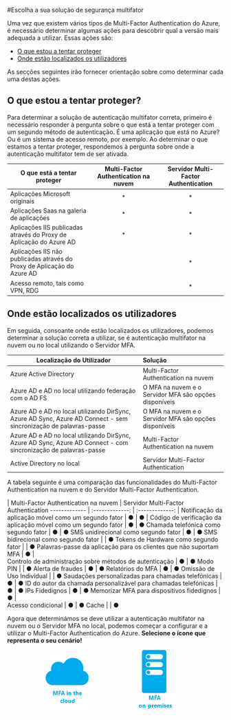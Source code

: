 <properties 
    pageTitle="Multi-Factor Authentication do Azure - Introdução" 
    description="Escolha a solução de segurança de autenticação multifator adequada para si ao perguntar o que está a tentar proteger e onde estão localizados os seus utilizadores.  Em seguida, selecione a nuvem, o servidor MFA ou o AD FS." 
    services="multi-factor-authentication" 
    documentationCenter="" 
    authors="billmath" 
    manager="stevenpo" 
    editor="curtland"/>

<tags 
    ms.service="multi-factor-authentication" 
    ms.workload="identity" 
    ms.tgt_pltfrm="na" 
    ms.devlang="na" 
    ms.topic="get-started-article" 
    ms.date="05/12/2016" 
    ms.author="billmath"/>

#Escolha a sua solução de segurança multifator

Uma vez que existem vários tipos de Multi-Factor Authentication do Azure, é necessário determinar algumas ações para descobrir qual a versão mais adequada a utilizar.  Essas ações são:

-   [O que estou a tentar proteger](#what-am-i-trying-to-secure)
-   [Onde estão localizados os utilizadores](#where-are-the-users-located)

As secções seguintes irão fornecer orientação sobre como determinar cada uma destas ações.

## O que estou a tentar proteger?

Para determinar a solução de autenticação multifator correta, primeiro é necessário responder à pergunta sobre o que está a tentar proteger com um segundo método de autenticação.  É uma aplicação que está no Azure?  Ou é um sistema de acesso remoto, por exemplo.  Ao determinar o que estamos a tentar proteger, respondemos à pergunta sobre onde a autenticação multifator tem de ser ativada.  


O que está a tentar proteger| Multi-Factor Authentication na nuvem|Servidor Multi-Factor Authentication 
------------- | :-------------: | :-------------: |
Aplicações Microsoft originais|* |* |
Aplicações Saas na galeria de aplicações|* |* |
Aplicações IIS publicadas através do Proxy de Aplicação do Azure AD|* |* |
Aplicações IIS não publicadas através do Proxy de Aplicação do Azure AD | |* |
Acesso remoto, tais como VPN, RDG| |* |



## Onde estão localizados os utilizadores

Em seguida, consoante onde estão localizados os utilizadores, podemos determinar a solução correta a utilizar, se é autenticação multifator na nuvem ou no local utilizando o Servidor MFA.



Localização do Utilizador| Solução
------------- | :------------- | 
Azure Active Directory| Multi-Factor Authentication na nuvem|
Azure AD e AD no local utilizando federação com o AD FS| O MFA na nuvem e o Servidor MFA são opções disponíveis 
Azure AD e AD no local utilizando DirSync, Azure AD Sync, Azure AD Connect - sem sincronização de palavras-passe|O MFA na nuvem e o Servidor MFA são opções disponíveis 
Azure AD e AD no local utilizando DirSync, Azure AD Sync, Azure AD Connect - com sincronização de palavras-passe|Multi-Factor Authentication na nuvem
Active Directory no local|Servidor Multi-Factor Authentication

A tabela seguinte é uma comparação das funcionalidades do Multi-Factor Authentication na nuvem e do Servidor Multi-Factor Authentication.

 | Multi-Factor Authentication na nuvem | Servidor Multi-Factor Authentication
------------- | :-------------: | :-------------: |
Notificação da aplicação móvel como um segundo fator | ● | ● |
Código de verificação da aplicação móvel como um segundo fator | ● | ●
Chamada telefónica como segundo fator | ● | ● 
SMS unidirecional como segundo fator | ● | ●
SMS bidirecional como segundo fator |  | ● 
Tokens de Hardware como segundo fator |  | ● 
Palavras-passe da aplicação para os clientes que não suportam MFA | ● |  
Controlo de administração sobre métodos de autenticação | ● | ● 
Modo PIN |  | ●
Alerta de fraudes | ● | ●
Relatórios do MFA | ● | ● 
Omissão de Uso Individual |  | ● 
Saudações personalizadas para chamadas telefónicas | ● | ● 
ID do autor da chamada personalizável para chamadas telefónicas | ● | ● 
IPs Fidedignos | ● | ● 
Memorizar MFA para dispositivos fidedignos  | ● |  
Acesso condicional | ● | ● 
Cache |  | ● 

Agora que determinámos se deve utilizar a autenticação multifator na nuvem ou o Servidor MFA no local, podemos começar a configurar e a utilizar o Multi-Factor Authentication do Azure.   **Selecione o ícone que representa o seu cenário!**

<center>




[![Nuvem](./media/multi-factor-authentication-get-started/cloud2.png)](multi-factor-authentication-get-started-cloud.md) &nbsp;&nbsp;&nbsp;&nbsp;&nbsp;&nbsp;&nbsp;&nbsp;&nbsp;&nbsp;&nbsp;&nbsp;&nbsp;&nbsp;&nbsp;&nbsp;&nbsp;&nbsp;&nbsp;&nbsp;&nbsp;&nbsp;&nbsp;&nbsp;&nbsp;[![Proofup](./media/multi-factor-authentication-get-started/server2.png)](multi-factor-authentication-get-started-server.md) &nbsp;&nbsp;&nbsp;&nbsp;&nbsp;
</center>





<!--HONumber=Jun16_HO2-->


